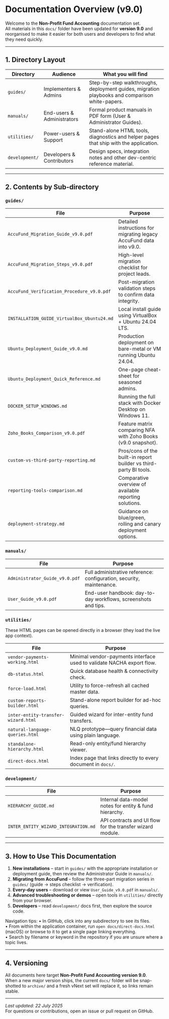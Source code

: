 # Documentation Overview (v9.0)

Welcome to the **Non-Profit Fund Accounting** documentation set.  
All materials in this `docs/` folder have been updated for **version 9.0** and reorganised to make it easier for both users and developers to find what they need quickly.

---

## 1. Directory Layout

| Directory | Audience | What you will find |
|-----------|----------|--------------------|
| `guides/` | Implementers & Admins | Step-by-step walkthroughs, deployment guides, migration playbooks and comparison white-papers. |
| `manuals/` | End-users & Administrators | Formal product manuals in PDF form (User & Administrator Guides). |
| `utilities/` | Power-users & Support | Stand-alone HTML tools, diagnostics and helper pages that ship with the application. |
| `development/` | Developers & Contributors | Design specs, integration notes and other dev-centric reference material. |

---

## 2. Contents by Sub-directory

### `guides/`
| File | Purpose |
|------|---------|
| `AccuFund_Migration_Guide_v9.0.pdf` | Detailed instructions for migrating legacy AccuFund data into v9.0. |
| `AccuFund_Migration_Steps_v9.0.pdf` | High-level migration checklist for project leads. |
| `AccuFund_Verification_Procedure_v9.0.pdf` | Post-migration validation steps to confirm data integrity. |
| `INSTALLATION_GUIDE_VirtualBox_Ubuntu24.md` | Local install guide using VirtualBox + Ubuntu 24.04 LTS. |
| `Ubuntu_Deployment_Guide_v9.0.md` | Production deployment on bare-metal or VM running Ubuntu 24.04. |
| `Ubuntu_Deployment_Quick_Reference.md` | One-page cheat-sheet for seasoned admins. |
| `DOCKER_SETUP_WINDOWS.md` | Running the full stack with Docker Desktop on Windows 11. |
| `Zoho_Books_Comparison_v9.0.pdf` | Feature matrix comparing NFA with Zoho Books (v9.0 snapshot). |
| `custom-vs-third-party-reporting.md` | Pros/cons of the built-in report builder vs third-party BI tools. |
| `reporting-tools-comparison.md` | Comparative overview of available reporting solutions. |
| `deployment-strategy.md` | Guidance on blue/green, rolling and canary deployment options. |

### `manuals/`
| File | Purpose |
|------|---------|
| `Administrator_Guide_v9.0.pdf` | Full administrative reference: configuration, security, maintenance. |
| `User_Guide_v9.0.pdf` | End-user handbook: day-to-day workflows, screenshots and tips. |

### `utilities/`
These HTML pages can be opened directly in a browser (they load the live app context).

| File | Purpose |
|------|---------|
| `vendor-payments-working.html` | Minimal vendor-payments interface used to validate NACHA export flow. |
| `db-status.html` | Quick database health & connectivity check. |
| `force-load.html` | Utility to force-refresh all cached master data. |
| `custom-reports-builder.html` | Stand-alone report builder for ad-hoc queries. |
| `inter-entity-transfer-wizard.html` | Guided wizard for inter-entity fund transfers. |
| `natural-language-queries.html` | NLQ prototype—query financial data using plain language. |
| `standalone-hierarchy.html` | Read-only entity/fund hierarchy viewer. |
| `direct-docs.html` | Index page that links directly to every document in `docs/`.

### `development/`
| File | Purpose |
|------|---------|
| `HIERARCHY_GUIDE.md` | Internal data-model notes for entity & fund hierarchy. |
| `INTER_ENTITY_WIZARD_INTEGRATION.md` | API contracts and UI flow for the transfer wizard module. |

---

## 3. How to Use This Documentation

1. **New installations** – start in `guides/` with the appropriate installation or deployment guide, then review the Administrator Guide in `manuals/`.
2. **Migrating from AccuFund** – follow the three-part migration series in `guides/` (guide → steps checklist → verification).
3. **Every-day users** – download or view `User_Guide_v9.0.pdf` in `manuals/`.
4. **Advanced troubleshooting or demos** – open tools in `utilities/` directly from your browser.
5. **Developers** – read `development/` docs first, then explore the source code.

Navigation tips:
• In GitHub, click into any subdirectory to see its files.  
• From within the application container, run `open docs/direct-docs.html` (macOS) or browse to it to get a single page linking everything.  
• Search by filename or keyword in the repository if you are unsure where a topic lives.

---

## 4. Versioning

All documents here target **Non-Profit Fund Accounting version 9.0**.  
When a new major version ships, the current `docs/` folder will be snap-shotted to `archive/` and a fresh vNext set will replace it, so links remain stable.

---

*Last updated: 22 July 2025*  
For questions or contributions, open an issue or pull request on GitHub.
